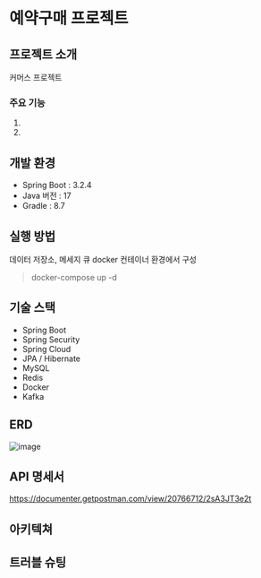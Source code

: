 # 예약구매 프로젝트
##  프로젝트 소개
커머스 프로젝트
### 주요 기능
1. 
2. 
## 개발 환경
* Spring Boot :  3.2.4
* Java 버전 : 17
* Gradle : 8.7
## 실행 방법
데이터 저장소, 메세지 큐 docker 컨테이너 환경에서 구성
> docker-compose up -d 
## 기술 스택
* Spring Boot
* Spring Security
* Spring Cloud
* JPA / Hibernate
* MySQL
* Redis
* Docker
* Kafka
## ERD
![image](https://github.com/chkang13/commerce_project/assets/34392347/d3efbaa2-a321-4954-a67b-4f74ae230c25)
## API 명세서
https://documenter.getpostman.com/view/20766712/2sA3JT3e2t
## 아키텍쳐
## 트러블 슈팅
